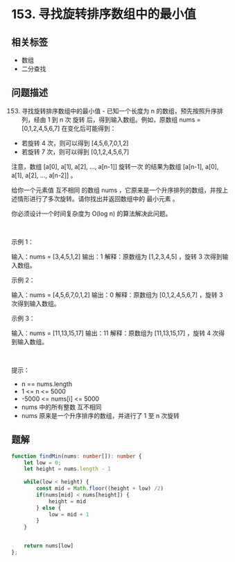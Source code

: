 
# 153. 寻找旋转排序数组中的最小值

## 相关标签

- 数组
- 二分查找

## 问题描述 

153. 寻找旋转排序数组中的最小值 - 已知一个长度为 n 的数组，预先按照升序排列，经由 1 到 n 次 旋转 后，得到输入数组。例如，原数组 nums = [0,1,2,4,5,6,7] 在变化后可能得到：
 * 若旋转 4 次，则可以得到 [4,5,6,7,0,1,2]
 * 若旋转 7 次，则可以得到 [0,1,2,4,5,6,7]

注意，数组 [a[0], a[1], a[2], ..., a[n-1]] 旋转一次 的结果为数组 [a[n-1], a[0], a[1], a[2], ..., a[n-2]] 。

给你一个元素值 互不相同 的数组 nums ，它原来是一个升序排列的数组，并按上述情形进行了多次旋转。请你找出并返回数组中的 最小元素 。

你必须设计一个时间复杂度为 O(log n) 的算法解决此问题。

 

示例 1：


输入：nums = [3,4,5,1,2]
输出：1
解释：原数组为 [1,2,3,4,5] ，旋转 3 次得到输入数组。


示例 2：


输入：nums = [4,5,6,7,0,1,2]
输出：0
解释：原数组为 [0,1,2,4,5,6,7] ，旋转 3 次得到输入数组。


示例 3：


输入：nums = [11,13,15,17]
输出：11
解释：原数组为 [11,13,15,17] ，旋转 4 次得到输入数组。


 

提示：

 * n == nums.length
 * 1 <= n <= 5000
 * -5000 <= nums[i] <= 5000
 * nums 中的所有整数 互不相同
 * nums 原来是一个升序排序的数组，并进行了 1 至 n 次旋转

## 题解


```ts
function findMin(nums: number[]): number {
    let low = 0;
    let height = nums.length - 1
    
    while(low < height) {
        const mid = Math.floor((height + low) /2) 
        if(nums[mid] < nums[height]) {
            height = mid
        } else {
            low = mid + 1
        }
    }


    return nums[low]
};
````